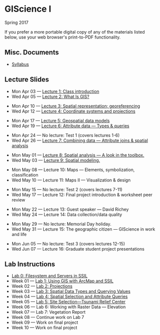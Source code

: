 # GIScience I

Spring 2017

If you prefer a more portable digital copy of any of the materials listed below, use your web browser's print-to-PDF functionality.

## Misc. Documents

* [Syllabus](https://jblairpdx.github.io/GIScience_I/syllabus.html)

## Lecture Slides

<!-- Week 01 -->
* Mon Apr 03 — [Lecture 1: Class introduction](https://jblairpdx.github.io/GIScience_I/slides/lecture_01.html)
* Wed Apr 05 — [Lecture 2: What Is GIS?](https://jblairpdx.github.io/GIScience_I/slides/lecture_02.html)
<!-- Week 02 -->
* Mon Apr 10 — [Lecture 3: Spatial representation; georeferencing](https://jblairpdx.github.io/GIScience_I/slides/lecture_03.html)
* Wed Apr 12 — [Lecture 4: Coordinate systems and projections](https://jblairpdx.github.io/GIScience_I/slides/lecture_04.html)
<!-- Week 03 -->
* Mon Apr 17 — [Lecture 5: Geospatial data models](https://jblairpdx.github.io/GIScience_I/slides/lecture_05.html)
* Wed Apr 19 — [Lecture 6: Attribute data — Types & queries](https://jblairpdx.github.io/GIScience_I/slides/lecture_06.html)
<!-- Week 04 -->
* Mon Apr 24 — No lecture: Test 1 (covers lectures 1-6)
* Wed Apr 26 — [Lecture 7: Combining data — Attribute joins & spatial analysis](https://jblairpdx.github.io/GIScience_I/slides/lecture_07.html)
<!-- Week 05 -->
* Mon May 01 — [Lecture 8: Spatial analysis — A look in the toolbox.](https://jblairpdx.github.io/GIScience_I/slides/lecture_08.html)
* Wed May 03 — [Lecture 9: Spatial modeling.](https://jblairpdx.github.io/GIScience_I/slides/lecture_09.html)
<!-- Week 06 -->
* Mon May 08 — Lecture 10: Maps — Elements, symbolization, classification<!--* Mon May 08 — [Lecture 10: Maps — Elements, symbolization, classification](https://jblairpdx.github.io/GIScience_I/slides/lecture_10.html)-->
* Wed May 10 — Lecture 11: Maps II — Visualization & design<!--* Wed May 10 — [Lecture 11: Maps II — Visualization & design](https://jblairpdx.github.io/GIScience_I/slides/lecture_11.html)-->
<!-- Week 07 -->
* Mon May 15 — No lecture: Test 2 (covers lectures 7-11)
* Wed May 17 — Lecture 12: Final project introduction & worksheet peer review<!--* Wed May 17 — [Lecture 12: Final project introduction; worksheet peer review](https://jblairpdx.github.io/GIScience_I/slides/lecture_12.html)-->
<!-- Week 08 -->
* Mon May 22 — Lecture 13: Guest speaker — David Richey<!--* Mon May 22 — [Lecture 13: Guest speaker — David Richey](https://jblairpdx.github.io/GIScience_I/slides/lecture_13.html)-->
* Wed May 24 — Lecture 14: Data collection/data quality<!--* Wed May 24 — [Lecture 14: Data collection/data quality](https://jblairpdx.github.io/GIScience_I/slides/lecture_14.html)-->
<!-- Week 09 -->
* Mon May 29 — No lecture: Memorial Day holiday.
* Wed May 31 — Lecture 15: The geographic citizen — GIScience in work and life<!--* Wed May 31 — [Lecture 15: The geographic citizen — GIScience in work and life](https://jblairpdx.github.io/GIScience_I/slides/lecture_15.html)-->
<!-- Week 10 -->
* Mon Jun 05 — No lecture: Test 3 (covers lectures 12-15)
* Wed Jun 07 — Lecture 16: Graduate student project presentations<!--* Wed Jun 07 — [Lecture 16: Graduate student project presentations](https://jblairpdx.github.io/GIScience_I/slides/lecture_16.html)-->

## Lab Instructions

* [Lab 0: Filesystem and Servers in SSIL](https://jblairpdx.github.io/GIScience_I/labs/lab_0.html)
* Week 01 — [Lab 1: Using GIS with ArcMap and SSIL](https://jblairpdx.github.io/GIScience_I/labs/lab_1.html)
* Week 02 — [Lab 2: Projections](https://jblairpdx.github.io/GIScience_I/labs/lab_2.html)
* Week 03 — [Lab 3: Spatial Data Types and Querying Values](https://jblairpdx.github.io/GIScience_I/labs/lab_3.html)
* Week 04 — [Lab 4: Spatial Selection and Attribute Queries](https://jblairpdx.github.io/GIScience_I/labs/lab_4.html)
* Week 05 — [Lab 5: Site Selection—Tsunami Relief Center](https://jblairpdx.github.io/GIScience_I/labs/lab_5.html)
* Week 06 — Lab 6: Working with Raster Data — Elevation<!--* Week 06 — [Lab 6: Working with Raster Data — Elevation](https://jblairpdx.github.io/GIScience_I/labs/lab_6.html)-->
* Week 07 — Lab 7: Vegetation Report<!--* Week 07 — [Lab 7: Vegetation Report](https://jblairpdx.github.io/GIScience_I/labs/lab_7.html)-->
* Week 08 — Continue work on Lab 7
* Week 09 — Work on final project
* Week 10 — Work on final project

<!--
## Final project

* [Worksheet](https://jblairpdx.github.io/GIScience_I/project/worksheet.html)
* [Proposal](https://jblairpdx.github.io/GIScience_I/project/proposal.html)
-->
